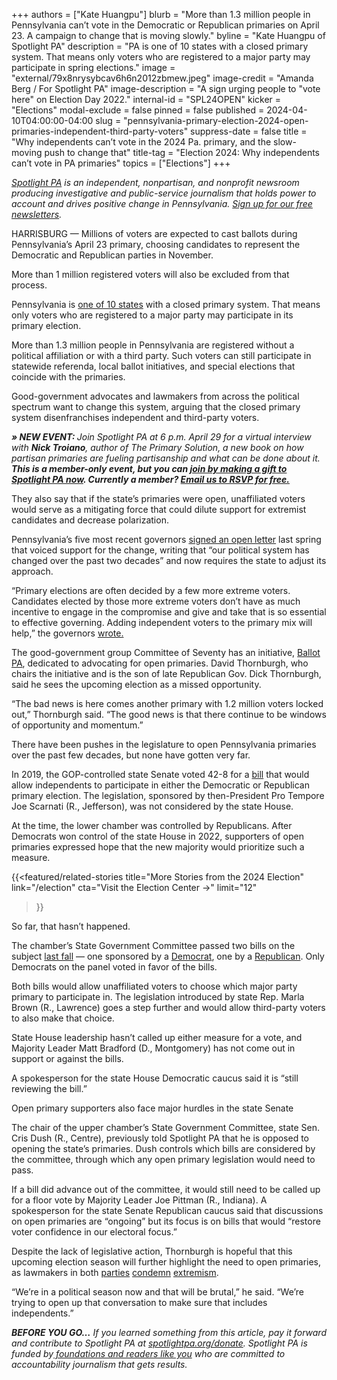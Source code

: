 +++
authors = ["Kate Huangpu"]
blurb = "More than 1.3 million people in Pennsylvania can’t vote in the Democratic or Republican primaries on April 23. A campaign to change that is moving slowly."
byline = "Kate Huangpu of Spotlight PA"
description = "PA is one of 10 states with a closed primary system. That means only voters who are registered to a major party may participate in spring elections."
image = "external/79x8nrysybcav6h6n2012zbmew.jpeg"
image-credit = "Amanda Berg / For Spotlight PA"
image-description = "A sign urging people to \"vote here\" on Election Day 2022."
internal-id = "SPL24OPEN"
kicker = "Elections"
modal-exclude = false
pinned = false
published = 2024-04-10T04:00:00-04:00
slug = "pennsylvania-primary-election-2024-open-primaries-independent-third-party-voters"
suppress-date = false
title = "Why independents can’t vote in the 2024 Pa. primary, and the slow-moving push to change that"
title-tag = "Election 2024: Why independents can’t vote in PA primaries"
topics = ["Elections"]
+++

<a href="https://www.spotlightpa.org/"><em>Spotlight PA</em></a><em> is an independent, nonpartisan, and nonprofit newsroom producing investigative and public-service journalism that holds power to account and drives positive change in Pennsylvania. </em><a href="https://www.spotlightpa.org/newsletters"><em>Sign up for our free newsletters</em></a><em>.</em>

HARRISBURG — Millions of voters are expected to cast ballots during Pennsylvania’s April 23 primary, choosing candidates to represent the Democratic and Republican parties in November.

More than 1 million registered voters will also be excluded from that process.

Pennsylvania is <a href="https://web.archive.org/20230124150615/https://www.ncsl.org/elections-and-campaigns/state-primary-election-types">one of 10 states</a> with a closed primary system. That means only voters who are registered to a major party may participate in its primary election.

More than 1.3 million people in Pennsylvania are registered without a political affiliation or with a third party. Such voters can still participate in statewide referenda, local ballot initiatives, and special elections that coincide with the primaries.

Good-government advocates and lawmakers from across the political spectrum want to change this system, arguing that the closed primary system disenfranchises independent and third-party voters.

<strong><em>» NEW EVENT: </em></strong><em>Join Spotlight PA at 6 p.m. April 29 for a virtual interview with </em><strong><em>Nick Troiano</em></strong><em>, author of The Primary Solution, a new book on how partisan primaries are fueling partisanship and what can be done about it. </em><strong><em>This is a member-only event, but you can </em></strong><a href="/donate/"><strong><em>join by making a gift to Spotlight PA now</em></strong></a><strong><em>. Currently a member? </em></strong><a href="mailto:membership@spotlightpa.org"><strong><em>Email us to RSVP for free.</em></strong></a><strong><em></em></strong>

They also say that if the state’s primaries were open, unaffiliated voters would serve as a mitigating force that could dilute support for extremist candidates and decrease polarization.

Pennsylvania’s five most recent governors <a href="https://www.spotlightpa.org/news/2023/09/pennsylvania-open-primaries-governor-corbett-rendell-ridge-schweiker-wolf/">signed an open letter</a> last spring that voiced support for the change, writing that “our political system has changed over the past two decades” and now requires the state to adjust its approach.

“Primary elections are often decided by a few more extreme voters. Candidates elected by those more extreme voters don’t have as much incentive to engage in the compromise and give and take that is so essential to effective governing. Adding independent voters to the primary mix will help,” the governors <a href="https://assets.nationbuilder.com/openprimariespa/pages/1/attachments/original/1695055358/Ballot_PA__Governor&#39;s_letter_%281%29.pdf?1695055358">wrote.</a>

The good-government group Committee of Seventy has an initiative, <a href="https://www.ballotpa.org/">Ballot PA</a>, dedicated to advocating for open primaries. David Thornburgh, who chairs the initiative and is the son of late Republican Gov. Dick Thornburgh, said he sees the upcoming election as a missed opportunity.

“The bad news is here comes another primary with 1.2 million voters locked out,” Thornburgh said. “The good news is that there continue to be windows of opportunity and momentum.”

There have been pushes in the legislature to open Pennsylvania primaries over the past few decades, but none have gotten very far.

In 2019, the GOP-controlled state Senate voted 42-8 for a <a href="https://www.legis.state.pa.us/cfdocs/billInfo/BillInfo.cfm?syear=2019&amp;sind=0&amp;body=S&amp;type=B&amp;bn=300">bill</a> that would allow independents to participate in either the Democratic or Republican primary election. The legislation, sponsored by then-President Pro Tempore Joe Scarnati (R., Jefferson), was not considered by the state House.

At the time, the lower chamber was controlled by Republicans. After Democrats won control of the state House in 2022, supporters of open primaries expressed hope that the new majority would prioritize such a measure.

{{<featured/related-stories
  title="More Stories from the 2024 Election"
  link="/election"
  cta="Visit the Election Center →"
  limit="12"
>}}

So far, that hasn’t happened.

The chamber’s State Government Committee passed two bills on the subject <a href="https://apnews.com/article/pennsylvania-open-primaries-independent-voters-086bf45a2401e4edbbbb43b070a76c15">last fall</a> — one sponsored by a <a href="https://www.legis.state.pa.us/cfdocs/billinfo/billinfo.cfm?syear=2023&amp;sind=0&amp;body=H&amp;type=B&amp;bn=979">Democrat</a>, one by a <a href="https://www.legis.state.pa.us/cfdocs/billinfo/billinfo.cfm?syear=2023&amp;sind=0&amp;body=H&amp;type=B&amp;bn=976">Republican</a>. Only Democrats on the panel voted in favor of the bills.

Both bills would allow unaffiliated voters to choose which major party primary to participate in. The legislation introduced by state Rep. Marla Brown (R., Lawrence) goes a step further and would allow third-party voters to also make that choice.

State House leadership hasn’t called up either measure for a vote, and Majority Leader Matt Bradford (D., Montgomery) has not come out in support or against the bills.

A spokesperson for the state House Democratic caucus said it is “still reviewing the bill.”

Open primary supporters also face major hurdles in the state Senate

The chair of the upper chamber’s State Government Committee, state Sen. Cris Dush (R., Centre), previously told Spotlight PA that he is opposed to opening the state’s primaries. Dush controls which bills are considered by the committee, through which any open primary legislation would need to pass.

<script src="https://www.spotlightpa.org/embed.js" async></script><div data-spl-embed-version="1" data-spl-src="https://www.spotlightpa.org/embeds/donate/"></div>

If a bill did advance out of the committee, it would still need to be called up for a floor vote by Majority Leader Joe Pittman (R., Indiana). A spokesperson for the state Senate Republican caucus said that discussions on open primaries are “ongoing” but its focus is on bills that would “restore voter confidence in our electoral focus.”

Despite the lack of legislative action, Thornburgh is hopeful that this upcoming election season will further highlight the need to open primaries, as lawmakers in both <a href="https://www.witf.org/2023/01/17/pennsylvania-gov-josh-shapiro-sworn-in-offers-message-of-real-freedom-rejection-of-extremism/">parties</a> <a href="https://whyy.org/articles/election-2024-treasurer-pennsylvania/">condemn</a> <a href="https://www.goerie.com/story/news/politics/2022/07/06/nine-gop-leaders-back-shapiro-over-mastriano-in-pa-governors-race/65367687007/">extremism</a>.

“We’re in a political season now and that will be brutal,” he said. “We’re trying to open up that conversation to make sure that includes independents.”

<strong><em>BEFORE YOU GO…</em></strong><em> If you learned something from this article, pay it forward and contribute to Spotlight PA at </em><a href="https://www.spotlightpa.org/donate"><em>spotlightpa.org/donate</em></a><em>. Spotlight PA is funded by</em><a href="https://www.spotlightpa.org/support"><em> foundations and readers like you</em></a><em> who are committed to accountability journalism that gets results.</em>
